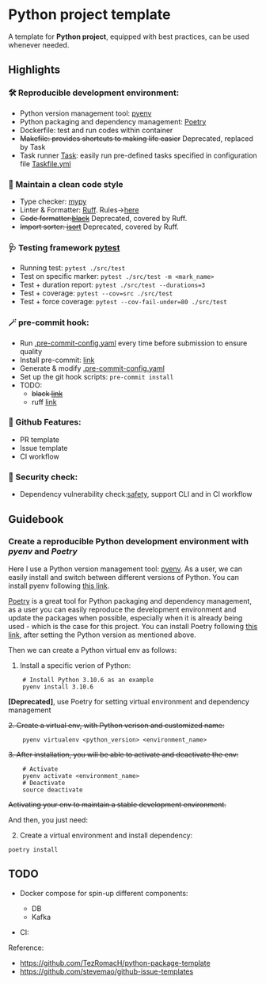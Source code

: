 # Python project template

A template for **Python project**, equipped with best practices, can be used whenever needed.

## Highlights

### 🛠️ Reproducible development environment:
- Python version management tool: [pyenv](https://github.com/pyenv/pyenv)
- Python packaging and dependency management: [Poetry](https://python-poetry.org/)
- Dockerfile: test and run codes within container
- ~~Makefile: provides shortcuts to making life easier~~ Deprecated, replaced by Task
- Task runner [Task](https://taskfile.dev/): easily run pre-defined tasks specified in configuration file [Taskfile.yml](./Taskfile.yml)

### 🧹 Maintain a clean code style
- Type checker: [mypy](https://github.com/python/mypy)
- Linter & Formatter: [Ruff](https://github.com/charliermarsh/ruff).  Rules→[here](https://beta.ruff.rs/docs/rules/)
- ~~Code formatter:[black](https://github.com/psf/black)~~ Deprecated, covered by Ruff.
- ~~Import sorter: [isort](https://pycqa.github.io/isort/)~~ Deprecated, covered by Ruff.

### 🩺 Testing framework [pytest](https://docs.pytest.org/en/7.4.x/)
- Running test: `pytest ./src/test`
- Test on specific marker: `pytest ./src/test -m <mark_name>`
- Test + duration report: `pytest ./src/test --durations=3`
- Test + coverage: `pytest --cov=src ./src/test`
- Test + force coverage: `pytest --cov-fail-under=80 ./src/test`

### 🪄 pre-commit hook:
- Run [.pre-commit-config.yaml](./.pre-commit-config.yaml) every time before submission to ensure quality
- Install pre-commit: [link](https://pre-commit.com/#install)
- Generate & modify [.pre-commit-config.yaml](./.pre-commit-config.yaml)
- Set up the git hook scripts: `pre-commit install`
- TODO:
    - ~~black [link](https://black.readthedocs.io/en/stable/integrations/source_version_control.html)~~
    - ruff [link](https://beta.ruff.rs/docs/tutorial/#continuous-integration)

### 📝 Github Features:
- PR template
- Issue template
- CI workflow

### 🔫 Security check:
- Dependency vulnerability check:[safety](https://github.com/pyupio/safety), support CLI and in CI workflow

## Guidebook

### Create a reproducible Python development environment with *pyenv* and *Poetry*
Here I use a Python version management tool: [pyenv](https://github.com/pyenv/pyenv).
As a user, we can easily install and switch between different versions of Python.
You can install pyenv following [this link](https://github.com/pyenv/pyenv#getting-pyenv).

[Poetry](https://python-poetry.org/) is a great tool for Python packaging and dependency management, as a user you can easily reproduce the development environment and update the packages when possible, especially when it is already being used - which is the case for this project.
You can install Poetry following [this link](https://python-poetry.org/docs/#installation), after setting the Python version as mentioned above.

Then we can create a Python virtual env as follows:
1. Install a specific verion of Python:
```
    # Install Python 3.10.6 as an example
    pyenv install 3.10.6
```

**[Deprecated]**, use Poetry for setting virtual environment and dependency management

~~2. Create a virtual env, with Python verison and customized name:~~
```
    pyenv virtualenv <python_version> <environment_name>
```
~~3. After installation, you will be able to activate and deactivate the env:~~
```
    # Activate
    pyenv activate <environment_name>
    # Deactivate
    source deactivate
```
~~Activating your env to maintain a stable development environment.~~

And then, you just need:

2. Create a virtual environment and install dependency:
```
poetry install
```

## TODO

- Docker compose for spin-up different components:
    - DB
    - Kafka

- CI:


Reference:
- https://github.com/TezRomacH/python-package-template
- https://github.com/stevemao/github-issue-templates
